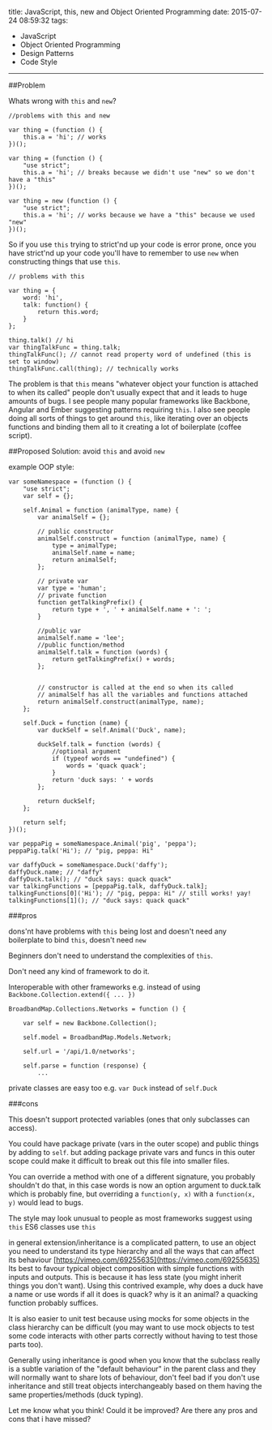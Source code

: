 title: JavaScript, this, new and Object Oriented Programming
date: 2015-07-24 08:59:32
tags: 
- JavaScript
- Object Oriented Programming
- Design Patterns
- Code Style
---

##Problem 

Whats wrong with `this` and `new`?

    //problems with this and new
    
    var thing = (function () {
        this.a = 'hi'; // works
    })();
    
    var thing = (function () {
        "use strict";
        this.a = 'hi'; // breaks because we didn't use "new" so we don't have a "this"
    })();
    
    var thing = new (function () {
        "use strict";
        this.a = 'hi'; // works because we have a "this" because we used "new"
    })();
    
So if you use `this` trying to strict'nd up your code is error prone, 
once you have strict'nd up your code you'll have to remember to use `new` when constructing things that use `this`.
    
    // problems with this
    
    var thing = {
        word: 'hi',
        talk: function() {
            return this.word;
        }
    };
    
    thing.talk() // hi
    var thingTalkFunc = thing.talk;
    thingTalkFunc(); // cannot read property word of undefined (this is set to window)
    thingTalkFunc.call(thing); // technically works

The problem is that `this` means "whatever object your function is attached to when its called"
people don't usually expect that and it leads to huge amounts of bugs. 
I see people many popular frameworks like Backbone, Angular and Ember suggesting patterns requiring `this`.
I also see people doing all sorts of things to get around `this`, like iterating over an objects functions and binding them all to it creating a lot of boilerplate (coffee script).
 
 
##Proposed Solution: avoid `this` and avoid `new`

example OOP style:

    var someNamespace = (function () {
        "use strict";
        var self = {};
    
        self.Animal = function (animalType, name) {
            var animalSelf = {};
    
            // public constructor
            animalSelf.construct = function (animalType, name) {
                type = animalType;
                animalSelf.name = name;
                return animalSelf;
            };
    
            // private var
            var type = 'human';
            // private function
            function getTalkingPrefix() {
                return type + ', ' + animalSelf.name + ': ';
            }
    
            //public var
            animalSelf.name = 'lee';
            //public function/method
            animalSelf.talk = function (words) {
                return getTalkingPrefix() + words;
            };
    
    
            // constructor is called at the end so when its called
            // animalSelf has all the variables and functions attached
            return animalSelf.construct(animalType, name);
        };
    
        self.Duck = function (name) {
            var duckSelf = self.Animal('Duck', name);
    
            duckSelf.talk = function (words) {
                //optional argument
                if (typeof words == "undefined") {
                    words = 'quack quack';
                }
                return 'duck says: ' + words
            };
    
            return duckSelf;
        };
    
        return self;
    })();
    
    var peppaPig = someNamespace.Animal('pig', 'peppa');
    peppaPig.talk('Hi'); // "pig, peppa: Hi"
    
    var daffyDuck = someNamespace.Duck('daffy');
    daffyDuck.name; // "daffy"
    daffyDuck.talk(); // "duck says: quack quack"
    var talkingFunctions = [peppaPig.talk, daffyDuck.talk];
    talkingFunctions[0]('Hi'); // "pig, peppa: Hi" // still works! yay!
    talkingFunctions[1](); // "duck says: quack quack"

    
###pros

dons'nt have problems with `this` being lost and doesn't need any boilerplate to bind `this`, doesn't need `new`

Beginners don't need to understand the complexities of `this`.

Don't need any kind of framework to do it.

Interoperable with other frameworks e.g. instead of using `Backbone.Collection.extend({ ... })`

    BroadbandMap.Collections.Networks = function () {
    
        var self = new Backbone.Collection();
    
        self.model = BroadbandMap.Models.Network;
    
        self.url = '/api/1.0/networks';
    
        self.parse = function (response) {
            ...

private classes are easy too e.g. `var Duck` instead of `self.Duck`

###cons

This doesn't support protected variables (ones that only subclasses can access).

You could have package private (vars in the outer scope) and public things by adding to `self`.
 but adding package private vars and funcs in this outer scope could make it difficult to break out this file into smaller files.
 
You can override a method with one of a different signature, you probably shouldn't do that, 
in this case words is now an option argument to duck.talk which is probably fine, 
but overriding a `function(y, x)` with a `function(x, y)` would lead to bugs.

The style may look unusual to people as most frameworks suggest using `this` ES6 classes use `this`

in general extension/inheritance is a complicated pattern, 
to use an object you need to understand its type hierarchy and all the ways that can affect its behaviour [https://vimeo.com/69255635](https://vimeo.com/69255635)
Its best to favour typical object composition with simple functions with inputs and outputs.
This is because it has less state (you might inherit things you don't want). 
Using this contrived example, why does a duck have a name or use words if all it does is quack? why is it an animal? a quacking function probably suffices.

It is also easier to unit test because using mocks for some objects in the class hierarchy can be difficult 
(you may want to use mock objects to test some code interacts with other parts correctly without having to test those parts too).

Generally using inheritance is good when you know that the subclass really is a subtle variation of the "default behaviour" in the parent class and they will normally want to share lots of behaviour, 
don't feel bad if you don't use inheritance and still treat objects interchangeably based on them having the same properties/methods (duck typing).

Let me know what you think! Could it be improved? Are there any pros and cons that i have missed?
